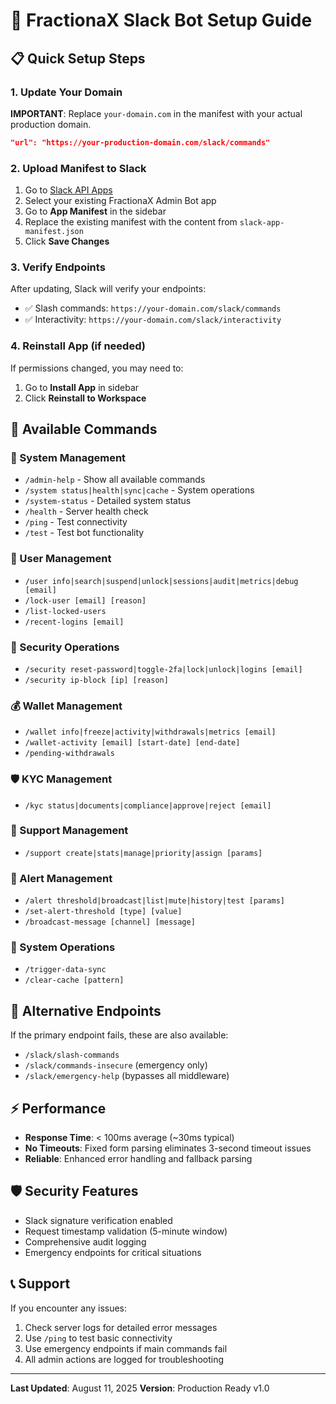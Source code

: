 # 🚀 FractionaX Slack Bot Setup Guide

## 📋 Quick Setup Steps

### 1. Update Your Domain
**IMPORTANT**: Replace `your-domain.com` in the manifest with your actual production domain.

```json
"url": "https://your-production-domain.com/slack/commands"
```

### 2. Upload Manifest to Slack
1. Go to [Slack API Apps](https://api.slack.com/apps)
2. Select your existing FractionaX Admin Bot app
3. Go to **App Manifest** in the sidebar
4. Replace the existing manifest with the content from `slack-app-manifest.json`
5. Click **Save Changes**

### 3. Verify Endpoints
After updating, Slack will verify your endpoints:
- ✅ Slash commands: `https://your-domain.com/slack/commands`
- ✅ Interactivity: `https://your-domain.com/slack/interactivity`

### 4. Reinstall App (if needed)
If permissions changed, you may need to:
1. Go to **Install App** in sidebar
2. Click **Reinstall to Workspace**

## 🎯 Available Commands

### 🔧 System Management
- `/admin-help` - Show all available commands
- `/system status|health|sync|cache` - System operations
- `/system-status` - Detailed system status
- `/health` - Server health check
- `/ping` - Test connectivity
- `/test` - Test bot functionality

### 👤 User Management  
- `/user info|search|suspend|unlock|sessions|audit|metrics|debug [email]`
- `/lock-user [email] [reason]`
- `/list-locked-users`
- `/recent-logins [email]`

### 🔐 Security Operations
- `/security reset-password|toggle-2fa|lock|unlock|logins [email]`
- `/security ip-block [ip] [reason]`

### 💰 Wallet Management
- `/wallet info|freeze|activity|withdrawals|metrics [email]`
- `/wallet-activity [email] [start-date] [end-date]`
- `/pending-withdrawals`

### 🛡️ KYC Management
- `/kyc status|documents|compliance|approve|reject [email]`

### 🎫 Support Management
- `/support create|stats|manage|priority|assign [params]`

### 🚨 Alert Management
- `/alert threshold|broadcast|list|mute|history|test [params]`
- `/set-alert-threshold [type] [value]`
- `/broadcast-message [channel] [message]`

### 🔧 System Operations
- `/trigger-data-sync`
- `/clear-cache [pattern]`

## 🔗 Alternative Endpoints

If the primary endpoint fails, these are also available:
- `/slack/slash-commands`
- `/slack/commands-insecure` (emergency only)
- `/slack/emergency-help` (bypasses all middleware)

## ⚡ Performance
- **Response Time**: < 100ms average (~30ms typical)
- **No Timeouts**: Fixed form parsing eliminates 3-second timeout issues
- **Reliable**: Enhanced error handling and fallback parsing

## 🛡️ Security Features
- Slack signature verification enabled
- Request timestamp validation (5-minute window)
- Comprehensive audit logging
- Emergency endpoints for critical situations

## 📞 Support
If you encounter any issues:
1. Check server logs for detailed error messages
2. Use `/ping` to test basic connectivity
3. Use emergency endpoints if main commands fail
4. All admin actions are logged for troubleshooting

---
**Last Updated**: August 11, 2025
**Version**: Production Ready v1.0
